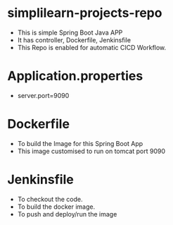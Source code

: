 # simplilearn-projects-repo
* This is simple Spring Boot Java APP
* It has controller, Dockerfile, Jenkinsfile
* This Repo is enabled for automatic CICD Workflow.

# Application.properties
* server.port=9090 

# Dockerfile
* To build the Image for this Spring Boot App 
* This image customised to run on tomcat port 9090

# Jenkinsfile
* To checkout the code.
* To build the docker image.
* To push and deploy/run the image
